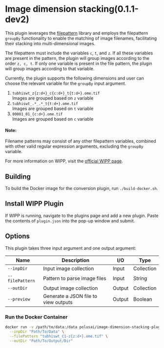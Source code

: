 # Image dimension stacking(0.1.1-dev2)

This plugin leverages the [filepattern](https://filepattern2.readthedocs.io/en/latest/Home.html) library and employs the filepattern `groupBy` functionality to enable the matching of image filenames, facilitating their stacking into multi-dimensional images.

The filepattern must include the variables `c`, `t`, and `z`. If all these variables are present in the pattern, the plugin will group images according to the order `z, c, t`. If only one variable is present in the file pattern, the plugin will group images according to that variable.


Currently, the plugin supports the following dimensions and user can choose the relevant variable for the `groupBy` input argument.
1.  `tubhiswt_z{z:d+}_c{c:d+}_t{t:d+}.ome.tif`\
   Images are grouped based on `z` variable
2. `tubhiswt_.*_.*_t{t:d+}.ome.tif`\
   Images are grouped based on `t` variable
3. `00001_01_{c:d+}.ome.tif`\
   Images are grouped based on `c` variable

#### Note:
Filename patterns may consist of any other filepattern variables, combined with other valid regular expression arguments, excluding the `groupBy` variable.

For more information on WIPP, visit the
[official WIPP page](https://isg.nist.gov/deepzoomweb/software/wipp).

## Building

To build the Docker image for the conversion plugin, run
`./build-docker.sh`.

## Install WIPP Plugin

If WIPP is running, navigate to the plugins page and add a new plugin. Paste the
contents of `plugin.json` into the pop-up window and submit.

## Options

This plugin takes three input argument and one output argument:

| Name          | Description             | I/O    | Type   |
|---------------|-------------------------|--------|--------|
| `--inpDir`      | Input image collection  | Input  | Collection   |
| `--filePattern` | Pattern to parse image files           | Input  | String |
| `--outDir`      | Output image collection | Output | Collection   |
| `--preview`        | Generate a JSON file to view outputs | Output | Boolean   |

### Run the Docker Container

```bash
docker run -v /path/to/data:/data polusai/image-dimension-stacking-plugin:0.1.1-dev \
  --inpDir "Path/To/Data" \
  --filePattern "tubhiswt_C1-z{z:d+}.ome.tif" \
  --outDir "Path/To/Output/Dir"
```
